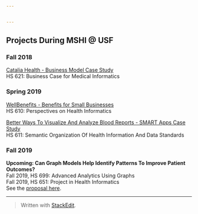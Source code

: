 ```yaml
---


---
```


<h2 id="projects-during-mshi--usf">Projects During MSHI @ USF</h2>
<h3 id="fall-2018">Fall 2018</h3>
<p><a href="https://docs.google.com/presentation/d/1IDgjSmhGMyA-2ePUoxN3c91JgzpGDanQRbJzt0J5-7g/edit?usp=sharing">Catalia Health - Business Model Case Study</a><br>
HS 621: Business Case for Medical Informatics</p>
<h3 id="spring-2019">Spring 2019</h3>
<p><a href="https://docs.google.com/presentation/d/1FxKs5gHFPUCc7ncWaJoak-J6Cc-051QElXkheO2Vu90/edit?usp=sharing">WellBenefits - Benefits for Small Businesses</a><br>
HS 610: Perspectives on Health Informatics</p>
<p><a href="https://docs.google.com/presentation/d/12TLmYNWAcNC2xt3bJKawa2T614wfWOdJZD5AMYMcNTE/edit?usp=sharing">Better Ways To Visualize And Analyze Blood Reports - SMART Apps Case Study</a><br>
HS 611: Semantic Organization Of Health Information And Data Standards</p>
<h3 id="fall-2019">Fall 2019</h3>
<p><strong>Upcoming: Can Graph Models Help Identify Patterns To Improve Patient Outcomes?</strong><br>
Fall 2019, HS 699: Advanced Analytics Using Graphs<br>
Fall 2019, HS 651: Project in Health Informatics<br>
See the <a href="https://drive.google.com/file/d/1j0V4Yj24s69nCJii-V-HF-MhL3-VLD5C/view?usp=sharing">proposal here</a>.</p>
<hr>
<blockquote>
<p>Written with <a href="https://stackedit.io/">StackEdit</a>.</p>
</blockquote>

